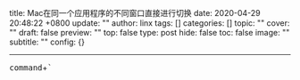 title: Mac在同一个应用程序的不同窗口直接进行切换
date: 2020-04-29 20:48:22 +0800
update: ""
author: linx
tags: []
categories: []
topic: ""
cover: ""
draft: false
preview: ""
top: false
type: post
hide: false
toc: false
image: ""
subtitle: ""
config: {}


---



<kbd>command</kbd>+<kbd>`</kbd>
